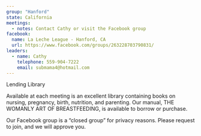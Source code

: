 ```yaml
---
group: "Hanford"
state: California
meetings:
  - notes: Contact Cathy or visit the Facebook group
facebook:
  name: La Leche League - Hanford, CA
  url: https://www.facebook.com/groups/263228703790831/
leaders:
  - name: Cathy
    telephone: 559-904-7222
    email: submama4@hotmail.com
---
```

Lending Library

Available at each meeting is an excellent library containing books on nursing, pregnancy, birth, nutrition, and parenting. Our manual, THE WOMANLY ART OF BREASTFEEDING, is available to borrow or purchase.

Our Facebook group is a “closed group” for privacy reasons.  Please request to join, and we will approve you.